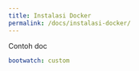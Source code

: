 ```yaml
---
title: Instalasi Docker
permalink: /docs/instalasi-docker/
---
```


Contoh doc

```yaml
bootwatch: custom
```
